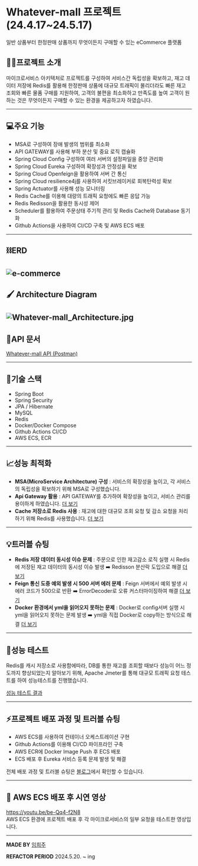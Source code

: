 # Whatever-mall 프로젝트(24.4.17~24.5.17)
일반 상품부터 한정판매 상품까지 무엇이든지 구매할 수 있는 eCommerce 플랫폼
## 💁‍♀️프로젝트 소개
마이크로서비스 아키텍처로 프로젝트를 구성하여 서비스간 독립성을 확보하고, 
재고 데이터 저장에 Redis를 활용해 한정판매 상품에 대규모 트래픽이 몰리더라도 빠른 재고 조회와 빠른 물품 구매를 지원하여, 고객의 불편을 최소화하고 만족도를 높여 고객이 원하는 것은 무엇이든지 구매할 수 있는 환경을 제공하고자 하였습니다.

-----
## 💻주요 기능
- MSA로 구성하여 장애 발생의 범위를 최소화 
- API GATEWAY를 사용해 부하 분산 및 중요 로직 캡슐화
- Spring Cloud Config 구성하여 여러 서버의 설정파일을 중앙 관리화 
- Spring Cloud Eureka 구성하여 확장성과 안정성을 확보
- Spring Cloud Openfeign을 활용하여 서버 간 통신
- Spring Cloud resilience4j를 사용하여 서킷브레이커로 회복탄력성 확보
- Spring Actuator를 사용해 성능 모니터링
- Redis Cache를 이용해 대량의 트래픽 요청에도 빠른 응답 가능 
- Redis Redisson을 활용한 동시성 제어
- Scheduler를 활용하여 주문상태 주기적 관리 및 Redis Cache와 Database 동기화
- Github Actions을 사용하여 CI/CD 구축 및 AWS ECS 배포
-------------
## ⛓️ERD
![e-commerce](https://github.com/linxizhu1209/Whatever-mall/assets/146171215/c468a98f-3b26-441d-9706-b2f0d3202f9c)
-----------
## 🖌️ Architecture Diagram
![Whatever-mall_Architecture.jpg](..%2F..%2FWhatever-mall_Architecture.jpg)
-----------
## 📝API 문서 
[Whatever-mall API (Postman)](https://documenter.getpostman.com/view/30411399/2sA3JT1xnA)

-------------
## 🔧기술 스택
- Spring Boot
- Spring Security
- JPA / Hibernate
- MySQL
- Redis
- Docker/Docker Compose
- Github Actions CI/CD
- AWS ECS, ECR

------
## 📈성능 최적화
- **MSA(MicroService Architecture) 구성** : 서비스의 확장성을 높이고, 각 서비스의 독립성을 확보하기 위해 MSA로 구성했습니다.
- **Api Gateway 활용** : API GATEWAY를 추가하여 확장성을 높이고, 서비스 관리를 용이하게 하였습니다. [더 보기](https://blog.naver.com/dlahj1209/223453055018)
- **Cache 저장소로 Redis 사용** : 재고에 대한 대규모 조회 요청 및 감소 요청을 처리하기 위해 Redis를 사용했습니다. [더 보기](https://blog.naver.com/dlahj1209/223453941468)
--------
## 💡트러블 슈팅
- **Redis 저장 데이터 동시성 이슈 문제** : 주문으로 인한 재고감소 로직 실행 시 Redis에 저장된 재고 데이터의 동시성 이슈 발생 ➡️ Redisson 분산락 도입으로 해결 [더 보기](https://blog.naver.com/dlahj1209/223441877421)
- **Feign 통신 도중 예외 발생 시 500 서버 에러 문제** : Feign 서버에서 예외 발생 시 에러 코드가 500으로 반환 ➡️ ErrorDecoder로 오류 커스터마이징하여 해결  [더 보기](https://blog.naver.com/dlahj1209/223447377496)
- **Docker 환경에서 yml을 읽어오지 못하는 문제** : Docker로 config서버 실행 시 yml을 읽어오지 못하는 문제 발생 ➡️ yml을 직접 Docker로 copy하는 방식으로 해결 [더 보기](https://blog.naver.com/dlahj1209/223433369487)
----
## 🚀성능 테스트
Redis를 캐시 저장소로 사용함에따라, DB를 통한 재고를 조회할 때보다 성능이 어느 정도까지 향상되었는지 알아보기 위해,
Apache Jmeter를 통해 대규모 트래픽 요청 테스트를 하여 성능테스트를 진행했습니다. 

[성능 테스트 결과](https://blog.naver.com/dlahj1209/223455388573)

---------

## ⚡프로젝트 배포 과정 및 트러블 슈팅
- AWS ECS를 사용하여 컨테이너 오케스트레이션 구현
- Github Actions를 이용해 CI/CD 파이프라인 구축
- AWS ECR에 Docker Image Push 후 ECS 배포
- ECS 배포 후 Eureka 서비스 등록 문제 발생 및 해결

전체 배포 과정 및 트러블 슈팅은 [블로그](https://blog.naver.com/dlahj1209/223515160465)에서 확인할 수 있습니다. 

--------
## 🎦 AWS ECS 배포 후 시연 영상
https://youtu.be/be-Qq4-f2N8 
<br>AWS ECS 환경에 프로젝트 배포 후 각 마이크로서비스의 일부 요청을 테스트한 영상입니다. 

---------------------
**MADE BY** [임희주](https://github.com/linxizhu1209)

**REFACTOR PERIOD** 2024.5.20. ~ ing